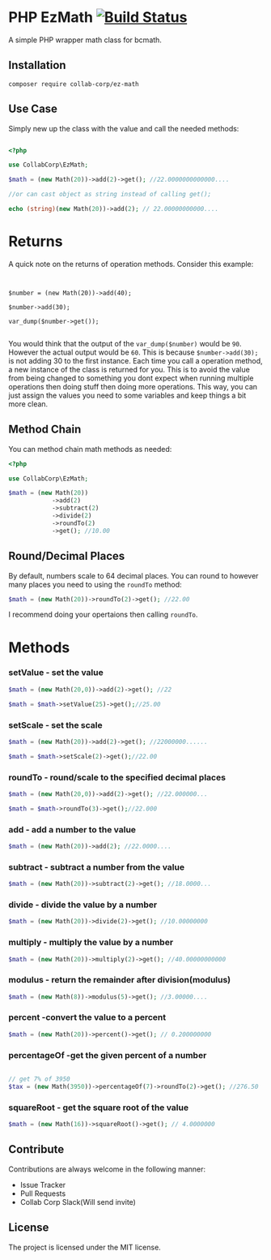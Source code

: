 # PHP EzMath [![Build Status](https://travis-ci.org/collab-corp/ez-math.svg?branch=master)](https://travis-ci.org/collab-corp/ez-math)


A simple PHP wrapper math class for bcmath.

## Installation

`composer require collab-corp/ez-math`


## Use Case

Simply new up the class with the value and call the needed methods:

```php

<?php

use CollabCorp\EzMath;

$math = (new Math(20))->add(2)->get(); //22.0000000000000....

//or can cast object as string instead of calling get();

echo (string)(new Math(20))->add(2); // 22.00000000000....

```

# Returns

A quick note on the returns of operation methods. Consider this example:
```


$number = (new Math(20))->add(40);

$number->add(30);

var_dump($number->get());


```

You would think that the output of the `var_dump($number)` would be `90`. However the actual output would be `60`. This is because `$number->add(30);` is not adding 30 to the first instance. Each time you call a operation method, a new instance of the class is returned for you. This is to avoid the value from being changed to something you dont expect when running multiple operations then doing stuff then doing more operations. This way, you can just assign the values you need to some variables and keep things a bit more clean.



## Method Chain

You can method chain math methods as needed:

```php
<?php

use CollabCorp\EzMath;

$math = (new Math(20))
            ->add(2)
            ->subtract(2)
            ->divide(2)
            ->roundTo(2)
            ->get(); //10.00

```



## Round/Decimal Places

By default, numbers scale to 64 decimal places. You can round to however many places you need to using the `roundTo` method:

```php
$math = (new Math(20))->roundTo(2)->get(); //22.00


```

I recommend doing your opertaions then calling `roundTo`.

# Methods

### setValue - set the value

```php
$math = (new Math(20,0))->add(2)->get(); //22

$math = $math->setValue(25)->get();//25.00
```

### setScale - set the scale

```php
$math = (new Math(20))->add(2)->get(); //22000000......

$math = $math->setScale(2)->get();//22.00
```


### roundTo - round/scale to the specified decimal places

```php
$math = (new Math(20,0))->add(2)->get(); //22.000000...

$math = $math->roundTo(3)->get();//22.000
```

### add - add a number to the value

```php
$math = (new Math(20))->add(2); //22.0000....
```

### subtract - subtract a number from the value

```php
$math = (new Math(20))->subtract(2)->get(); //18.0000...
```

### divide - divide the value by a number

```php
$math = (new Math(20))->divide(2)->get(); //10.00000000
```

### multiply - multiply the value by a number

```php
$math = (new Math(20))->multiply(2)->get(); //40.00000000000
```

### modulus - return the remainder after division(modulus)

```php
$math = (new Math(8))->modulus(5)->get(); //3.00000....
```

### percent -convert the value to a percent

```php
$math = (new Math(20))->percent()->get(); // 0.200000000
```

### percentageOf -get the given percent of a number

```php

// get 7% of 3950
$tax = (new Math(3950))->percentageOf(7)->roundTo(2)->get(); //276.50
```

### squareRoot - get the square root of the value

```php
$math = (new Math(16))->squareRoot()->get(); // 4.0000000
```

## Contribute

Contributions are always welcome in the following manner:

* Issue Tracker
* Pull Requests
* Collab Corp Slack(Will send invite)


## License

The project is licensed under the MIT license.
